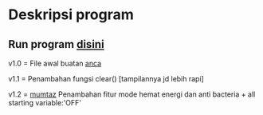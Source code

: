 # Deskripsi program

## Run program [disini](https://colab.research.google.com/drive/1Eb84VIp2XLBe1S4rPlrzKwtVirl-HHbf?usp=sharing)

v1.0 = File awal buatan [anca](github.com/apwin)

v1.1 = Penambahan fungsi clear() [tampilannya jd lebih rapi]

v1.2 = [mumtaz](github.com/mumtazalfian) Penambahan fitur mode hemat energi dan anti bacteria + all starting variable:'OFF'
